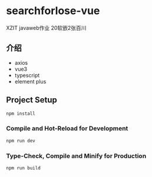 # searchforlose-vue

XZIT javaweb作业
20软嵌2张百川

## 介绍

- axios
- vue3
- typescript
- element plus

## Project Setup

```sh
npm install
```

### Compile and Hot-Reload for Development

```sh
npm run dev
```

### Type-Check, Compile and Minify for Production

```sh
npm run build
```
